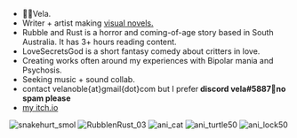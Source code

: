 - 🦘🦌Vela.
- Writer + artist making [visual novels.](https://moondisorder.com/portfolio/rubbleandrust/) 
- Rubble and Rust is a horror and coming-of-age story based in South Australia. It has 3+ hours reading content.
- LoveSecretsGod is a short fantasy comedy about critters in love.
- Creating works often around my experiences with Bipolar mania and Psychosis. 
- Seeking music + sound collab.
- contact velanoble{at}gmail{dot}com but I prefer<strong> discord vela#5887🔑no spam please</strong>
- [my itch.io](https://moondisorder.itch.io/)

![snakehurt_smol](https://user-images.githubusercontent.com/47091951/135568210-c2851bc3-6c79-4519-bc57-59faaf43e438.gif)
![RubblenRust_03](https://user-images.githubusercontent.com/47091951/123734296-3a73bb80-d8dc-11eb-8a66-9d42dc649b9b.gif)
![ani_cat](https://user-images.githubusercontent.com/47091951/127810728-b10a6a0b-f218-4af5-bfcc-eb75cc3ec81a.gif)
![ani_turtle50](https://user-images.githubusercontent.com/47091951/123736006-6fcdd880-d8df-11eb-8be0-f37228f7d6cb.gif)
![ani_lock50](https://user-images.githubusercontent.com/47091951/133012077-2d67ca10-a1d2-4f72-80ac-458bfc1bf427.gif)
